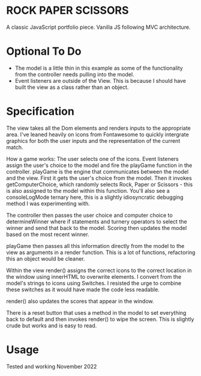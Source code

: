 # ROCK PAPER SCISSORS

A classic JavaScript portfolio piece. Vanilla JS following MVC architecture.

<!-- # Hosted
 -->

# Optional To Do

- The model is a little thin in this example as some of the functionality from the controller needs pulling into the model.
- Event listeners are outside of the View. This is because I should have built the view as a class rather than an object.

# Specification

The view takes all the Dom elements and renders inputs to the appropriate area. I've leaned heavily on icons from Fontawesome to quickly intergrate graphics for both the user inputs and the representation of the current match.

How a game works:
The user selects one of the icons. Event listeners assign the user's choice to the model and fire the playGame function in the controller.
playGame is the engine that communicates between the model and the view.
First it gets the user's choice from the model.
Then it invokes getComputerChoice, which randomly selects Rock, Paper or Scissors - this is also assigned to the model within this function.
You'll also see a consoleLogMode ternary here, this is a slightly idiosyncratic debugging method I was experimenting with.

The controller then passes the user choice and computer choice to determineWinner where if statements and turnery operators to select the winner and send that back to the model.
Scoring then updates the model based on the most recent winner.

playGame then passes all this information directly from the model to the view as arguments in a render function. This is a lot of functions, refactoring this an object would be cleaner.

Within the view render() assigns the correct icons to the correct location in the window using innerHTML to overwrite elements. I convert from the model's strings to icons using Switches. I resisted the urge to combine these switches as it would have made the code less readable.

render() also updates the scores that appear in the window.

There is a reset button that uses a method in the model to set everything back to default and then invokes render() to wipe the screen. This is slightly crude but works and is easy to read.

# Usage

Tested and working November 2022
